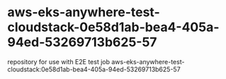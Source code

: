 # aws-eks-anywhere-test-cloudstack-0e58d1ab-bea4-405a-94ed-53269713b625-57
repository for use with E2E test job aws-eks-anywhere-test-cloudstack:0e58d1ab-bea4-405a-94ed-53269713b625-57
